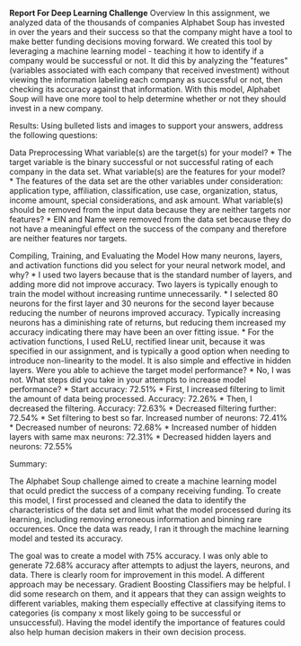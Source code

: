 **Report For Deep Learning Challenge**
Overview
    In this assignment, we analyzed data of the thousands of companies Alphabet Soup has invested in over the years and their success so that the company might have a tool to make better funding decisions moving forward. We created this tool by leveraging a machine learning model - teaching it how to identify if a company would be successful or not. It did this by analyzing the "features" (variables associated with each company that received investment) without viewing the information labeling each company as successful or not, then checking its accuracy against that information. With this model, Alphabet Soup will have one more tool to help determine whether or not they should invest in a new company.
 
Results:
    Using bulleted lists and images to support your answers, address the following questions:

Data Preprocessing
    What variable(s) are the target(s) for your model?
        * The target variable is the binary successful or not successful rating of each company in the data set.
    What variable(s) are the features for your model?
        * The features of the data set are the other variables under consideration: application type, affiliation, classification, use case, organization, status, income amount, special considerations, and ask amount.
    What variable(s) should be removed from the input data because they are neither targets nor features?
        * EIN and Name were removed from the data set because they do not have a meaningful effect on the success of the company and therefore are neither features nor targets. 

Compiling, Training, and Evaluating the Model
    How many neurons, layers, and activation functions did you select for your neural network model, and why?
        * I used two layers because that is the standard number of layers, and adding more did not improve accuracy. Two layers is typically enough to train the model without increasing runtime unnecessarily.
        * I selected 80 neurons for the first layer and 30 neurons for the second layer because reducing the number of neurons improved accuracy. Typically increasing neurons has a diminishing rate of returns, but reducing them increased my accuracy indicating there may have been an over fitting issue.
        * For the activation functions, I used ReLU, rectified linear unit, because it was specified in our assignment, and is typically a good option when needing to introduce non-linearity to the model. It is also simple and effective in hidden layers.
    Were you able to achieve the target model performance?
        * No, I was not.
    What steps did you take in your attempts to increase model performance?
        * Start accuracy: 72.51%
        * First, I increased filtering to limit the amount of data being processed. Accuracy: 72.26%
        * Then, I decreased the filtering. Accuracy: 72.63%
        * Decreased filtering further: 72.54%
        * Set filtering to best so far. Increased number of neurons: 72.41%
        * Decreased number of neurons: 72.68%
        * Increased number of hidden layers with same max neurons: 72.31%
        * Decreased hidden layers and neurons: 72.55%


Summary:

The Alphabet Soup challenge aimed to create a machine learning model that oculd predict the success of a company receiving funding. To create this model, I first processed and cleaned the data to identify the characteristics of the data set and limit what the model processed during its learning, including removing erroneous information and binning rare occurences. Once the data was ready, I ran it through the machine learning model and tested its accuracy.

The goal was to create a model with 75% accuracy. I was only able to generate 72.68% accuracy after attempts to adjust the layers, neurons, and data. There is clearly room for improvement in this model. A different approach may be necessary. Gradient Boosting Classifiers may be helpful. I did some research on them, and it appears that they can assign weights to different variables, making them especially effective at classifying items to categories (is company x most likely going to be successful or unsuccessful). Having the model identify the importance of features could also help human decision makers in their own decision process.
